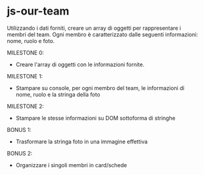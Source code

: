 # js-our-team

Utilizzando i dati forniti, creare un array di oggetti per rappresentare i membri del team.
Ogni membro è caratterizzato dalle seguenti informazioni: nome, ruolo e foto.

MILESTONE 0:
- Creare l'array di oggetti con le informazioni fornite.

MILESTONE 1:
- Stampare su console, per ogni membro del team, le informazioni di nome, ruolo e la stringa della foto

MILESTONE 2:
- Stampare le stesse informazioni su DOM sottoforma di stringhe

BONUS 1:
- Trasformare la stringa foto in una immagine effettiva

BONUS 2:
- Organizzare i singoli membri in card/schede